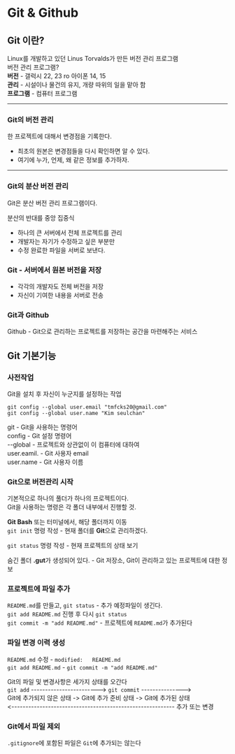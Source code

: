 # Git & Github

## Git 이란?
Linux를 개발하고 있던 Linus Torvalds가 만든 버전 관리 프로그램  
버전 관리 프로그램?  
**버전** - 갤럭시 22, 23 ro 아이폰 14, 15  
**관리** - 시설이나 물건의 유지, 개량 따위의 일을 맡아 함  
**프로그램** - 컴퓨터 프로그램
___
### Git의 버전 관리
한 프로젝트에 대해서 변경점을 기록한다.
- 최초의 원본은 변경점들을 다시 확인하면 알 수 있다.
- 여기에 누가, 언제, 왜 같은 정보를 추가하자.
___
### Git의 분산 버전 관리
Git은 분산 버전 관리 프로그램이다.  

분산의 반대를 중앙 집중식
- 하나의 큰 서버에서 전체 프로젝트를 관리
- 개발자는 자기가 수정하고 싶은 부분만
- 수정 완료한 파일을 서버로 보낸다.  

### Git - 서버에서 원본 버전을 저장
- 각각의 개발자도 전체 버전을 저장
- 자신이 기여한 내용을 서버로 전송

### Git과 Github
Github - Git으로 관리하는 프로젝트를 저장하는 공간을 마련해주는 서비스


## Git 기본기능
### 사전작업
Git을 설치 후 자신이 누군지를 설정하는 작업  
```
git config --global user.email "tmfcks20@gmail.com"
git config --global user.name "Kim seulchan"
```
git - Git을 사용하는 명령어  
config - Git 설정 명령어  
--global - 프로젝트와 상관없이 이 컴퓨터에 대하여  
user.eamil. - Git 사용자 email  
user.name - Git 사용자 이름

### Git으로 버전관리 시작
기본적으로 하나의 풀더가 하나의 프로젝트이다.  
Git을 사용하는 명령은 각 폴더 내부에서 진행할 것.

**Git Bash** 또는 터미널에서, 해당 폴더까지 이동  
`git init` 명령 작성 - 현재 폴더를 **Git**으로 관리하겠다.

`git status` 명령 작성 - 현재 프로젝트의 상태 보기

숨긴 폴더 **.gut**가 생성되어 있다. - Git 저장소, Git이 관리하고 있는 프로젝트에 대한 정보

### 프로젝트에 파일 추가
`README.md`를 만들고, `git status` - 추가 예정파일이 생긴다.  
`git add README.md` 진행 후 다시 `git status`  
`git commit -m "add README.md"` - 프로젝트에 `README.md`가 추가된다

### 파일 변경 이력 생성
`README.md` 수정 - `modified:   REAEME.md`  
`git add README.md` - `git commit -m "add README.md"`

Git의 파일 및 변경사항은 세가지 상태를 오간다  
`git add` ------------------------> `git commit` --------------->  
Git에 추가되지 않은 상태 -> Git에 추가 준비 상태 -> Git에 추가된 상태  
<---------------------------------------------------------- 추가 또는 변경

### Git에서 파일 제외
`.gitignore`에 포함된 파일은 `Git`에 추가되는 않는다